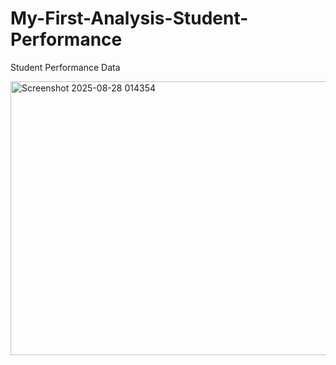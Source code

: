 # My-First-Analysis-Student-Performance
Student Performance Data

<img width="533" height="438" alt="Screenshot 2025-08-28 014354" src="https://github.com/user-attachments/assets/5b5d3699-92b9-44be-901f-c1d43d12bce5" />
